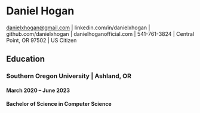 # Daniel Hogan
danielxhogan@gmail.com | linkedin.com/in/danielxhogan | github.com/danielxhogan | danielhoganofficial.com | 541-761-3824 | Central Point, OR 97502 | US Citizen

## Education
### Southern Oregon University | Ashland, OR
#### March 2020 – June 2023
#### Bachelor of Science in Computer Science
